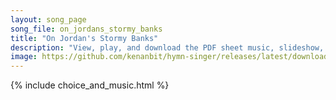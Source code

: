 ```yaml
---
layout: song_page
song_file: on_jordans_stormy_banks
title: "On Jordan's Stormy Banks"
description: "View, play, and download the PDF sheet music, slideshow, and audio. Lyrics: On Jordan's stormy banks I stand and cast a wishful eye to Canaan's fair and happy land where my possessions lie.    I'm bound for the promised land, ... english theist 4part"
image: https://github.com/kenanbit/hymn-singer/releases/latest/download/on_jordans_stormy_banks-trad.png
---
```


{% include choice_and_music.html %}